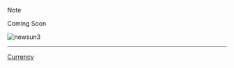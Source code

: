 >[!NOTE]
>Coming Soon

![newsun3](https://github.com/user-attachments/assets/f6227953-3455-453c-b4a4-c8c180846d0a)

---

<!-- Currency is for SunGames --> 
[Currency](Documentation/Currency.md)
